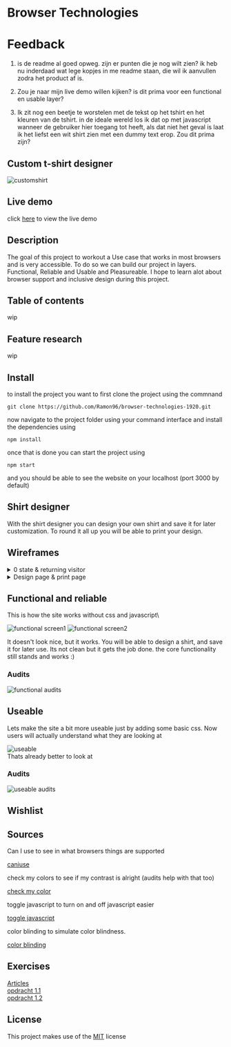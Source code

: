 # Browser Technologies 

# Feedback 
1. is de readme al goed opweg. zijn er punten die je nog wilt zien? ik heb nu inderdaad wat lege kopjes in me readme staan, die wil ik aanvullen zodra het product af is.

2. Zou je naar mijn live demo willen kijken? is dit prima voor een functional en usable layer? 

3. Ik zit nog een beetje te worstelen met de tekst op het tshirt en het kleuren van de tshirt. in de ideale wereld los ik dat op met javascript wanneer de gebruiker hier toegang tot heeft, als dat niet het geval is laat ik het liefst een wit shirt zien met een dummy text erop. Zou dit prima zijn?

## Custom t-shirt designer
![customshirt](https://github.com/Ramon96/browser-technologies-1920/blob/master/documentation/frontscreen.png?raw=true)

## Live demo
click [here](https://bt-ramon.herokuapp.com/) to view the live demo
<!-- ☝️ replace this description with a description of your own work -->
## Description
The goal of this project to workout a Use case that works in most browsers and is very accessible. To do so we can build our project in  layers. Functional, Reliable and Usable and Pleasureable. I hope to learn alot about browser support and inclusive design during this project. 


## Table of contents
wip

## Feature research 
wip


## Install 
to install the project you want to first clone the project using the commnand 

`git clone https://github.com/Ramon96/browser-technologies-1920.git`

now navigate to the project folder using your command interface and install the dependencies using 

`npm install`

once that is done you can start the project using 

`npm start`

and you should be able to see the website on your localhost (port 3000 by default) 

## Shirt designer
With the shirt designer you can design your own shirt and save it for later customization. To round it all up you will be able to print your design.

## Wireframes
<details>
  <summary>0 state & returning visitor </summary>
  
  ![schermen1](https://github.com/Ramon96/browser-technologies-1920/blob/master/documentation/scherm1.jpg?raw=true)
    
 </details>
 
 <details>
  <summary>Design page & print page</summary>
  
  ![schermen2](https://github.com/Ramon96/browser-technologies-1920/blob/master/documentation/scherm2.jpg?raw=true)
  
 </details>

## Functional and reliable
This is how the site works without css and javascript\

![functional screen1](https://github.com/Ramon96/browser-technologies-1920/blob/master/documentation/functional1.png?raw=true)
![functional screen2](https://github.com/Ramon96/browser-technologies-1920/blob/master/documentation/functional2.png?raw=true)


It doesn't look nice, but it works. You will be able to design a shirt, and save it for later use. Its not clean but it gets the job done. the core functionality still stands and works :)

### Audits
![functional audits](https://github.com/Ramon96/browser-technologies-1920/blob/master/documentation/auditsfunctional.png?raw=true)

## Useable
Lets make the site a bit more useable just by adding some basic css. 
Now users will actually understand what they are looking at

![useable](https://github.com/Ramon96/browser-technologies-1920/blob/master/documentation/designcss.png?raw=true)\
Thats already better to look at

### Audits
![useable audits](https://github.com/Ramon96/browser-technologies-1920/blob/master/documentation/auditscss.png?raw=true)

## Wishlist


## Sources
Can I use to see in what browsers things are supported

[caniuse](https://caniuse.com/)

check my colors to see if my contrast is alright (audits help with that too)

[check my color](https://www.checkmycolours.com/)

toggle javascript to turn on and off javascript easier

[toggle javascript](https://chrome.google.com/webstore/detail/toggle-javascript/cidlcjdalomndpeagkjpnefhljffbnlo?hl=nl)

color blinding to simulate color blindness.

[color blinding](https://chrome.google.com/webstore/detail/colorblinding/dgbgleaofjainknadoffbjkclicbbgaa)

## Exercises 
[Articles](https://github.com/Ramon96/browser-technologies-1920/wiki/Artikelen)\
[opdracht 1.1](https://github.com/Ramon96/browser-technologies-1920/wiki/Opdracht-1.1)\
[opdracht 1.2](https://github.com/Ramon96/browser-technologies-1920/wiki/Opdracht-1.2-Browser-Test)


## License
This project makes use of the [MIT](https://github.com/Ramon96/browser-technologies-1920/blob/master/LICENSE) license
